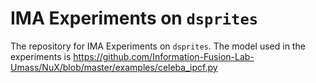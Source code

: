 # **IMA Experiments on `dsprites`**

The repository for IMA Experiments on `dsprites`. The model used in the experiments is https://github.com/Information-Fusion-Lab-Umass/NuX/blob/master/examples/celeba_ipcf.py


